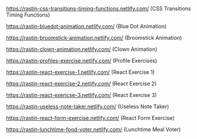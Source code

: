 https://rastin-css-transitions-timing-functions.netlify.com/ (CSS Transitions Timing Functions)

https://rastin-bluedot-animation.netlify.com/ (Blue Dot Animation)

https://rastin-broomstick-animation.netlify.com/ (Broomstick Animation)

https://rastin-clown-animation.netlify.com/ (Clown Animation)

https://rastin-profiles-exercise.netlify.com/ (Profile Exercises)

https://rastin-react-exercise-1.netlify.com/ (React Exercise 1)

https://rastin-react-exercise-2.netlify.com/ (React Exercise 2)

https://rastin-react-exericse-3.netlify.com/ (React Exercise 3)

https://rastin-useless-note-taker.netlify.com/ (Useless Note Taker)

https://rastin-react-form-exercise.netlify.com/ (React Form Exercise)

https://rastin-lunchtime-food-voter.netlify.com/ (Lunchtime Meal Voter)
